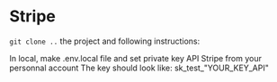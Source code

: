# Stripe

`git clone ..` the project and following instructions: 

In local, make .env.local file and set private key API Stripe from your personnal account
The key should look like: sk_test_"YOUR_KEY_API"
